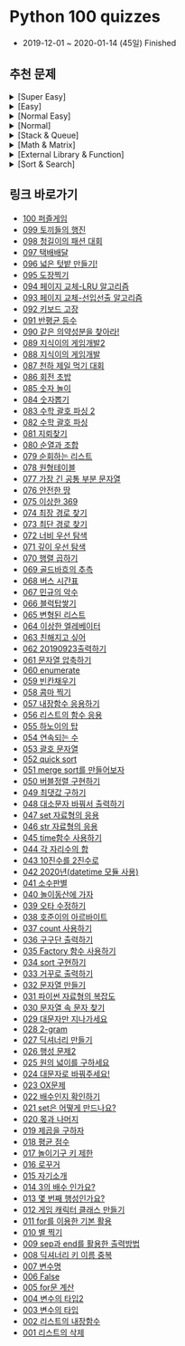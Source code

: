 # Python 100 quizzes

- 2019-12-01 ~ 2020-01-14 (45일) Finished

## 추천 문제

<details>
<summary>[Super Easy]</summary>

- [009 출력 방법](File/009_sep과_end를_활용한_출력방법.md)
- [015 출력 방법2](File/015_자기소개.md)
- [001 리스트 삭제](File/001_리스트의_삭제.md)
- [002 리스트 삽입](File/002_리스트의_내장함수.md)
- [018 리스트 평균 구하기](File/018_평균_점수.md)
- [013 리스트 불러오기](File/013_몇_번째_행성인가요.md)
- [025 함수 만들기](File/025_원의_넓이를_구하세요.md)
- [011 1~100까지 더하기](File/011_for를_이용한_기본_활용.md)

</details>

<details>
<summary>[Easy]</summary>

- [010 별 출력하기](File/010_별_찍기.md)
- [012 클래스 만들기](File/012_게임_캐릭터_클래스_만들기.md)
- [016 문자열 거꾸로 만들기](File/016_로꾸거.md)
- [028 문자열 나눠서 출력하기](File/028_2-gram.md)
- [030 문자열 안에서 문자 찾기](File/030_문자열_속_문자_찾기.md)
- [026 리스트 매치하기](File/026_행성_문제2.md)
- [027 두 리스트로 딕셔너리 만들기](File/027_딕셔너리_만들기.md)
- [035 내부 함수 원리](File/035_Factory_함수_사용하기.md)

</details>

<details>
<summary>[Normal Easy]</summary>

- [037 리스트에서 최대 빈도수 출력](File/037_count_사용하기.md)
- [038 리스트에서 순위 출력](File/038_호준이의_아르바이트.md)
- [040 리스트에서 순서대로 뽑기](File/040_놀이동산에_가자.md)
- [046 숫자 펼쳐서 합하기](File/046_str_자료형의_응용.md)
- [055 하노이의 탑](File/055_하노이의_탑.md)
- [056 딕셔너리 조작](File/056_리스트의_함수_응용.md)
- [059 빈칸채우기](File/059_빈칸채우기.md)
- [061 문자열 탐색](File/061_문자열_압축하기.md)
- [091 리스트 탐색](File/091_반평균_등수.md)
- [090 리스트 탐색2](File/090_같은_의약성분을_찾아라!.md)
- [087 리스트를 딕셔너리로 순위](File/087_천하_제일_먹기_대회.md)

</details>

<details>
<summary>[Normal]</summary>

- [064 이상한 엘레베이터](File/064_이상한_엘레베이터.md)
- [066 블럭탑쌓기](File/066_블럭탑쌓기.md)
- [067 민규의 악수](File/067_민규의_악수.md)
- [068 버스 시간표](File/068_버스_시간표.md)
- [075 이상한 369](File/075_이상한_369.md)
- [078 원형테이블](File/078_원형테이블.md)
- [085 숫자 놀이](File/085_숫자_놀이.md)
- [086 회전 초밥](File/086_회전_초밥.md)
- [099 토끼들의 행진](File/099_토끼들의_행진.md)
- [097 택배배달](File/097_택배배달.md)

</details>

<details>
<summary>[Stack & Queue]</summary>

- [053 스택(괄호 문제)](File/053_괄호_문자열.md)
- [082 괄호](File/082_수학_괄호_파싱.md)
- [083 괄호](File/083_수학_괄호_파싱_2.md)

---

- [093 큐(페이지 교체 문제)](File/093_페이지교체-선입선출_알고리즘.md),
- [094 큐 활용 LRU 알고리즘(페이지 교체 문제)](File/094_페이지_교체-LRU_알고리즘.md)

</details>

<details>
<summary>[Math & Matrix]</summary>

- [041 소수판별](File/041_소수판별.md)
- [043 2진법](File/043_10진수를_2진수로.md)
- [045 time 함수 시간 계산하기](File/045_time함수_사용하기.md)
- [069 골드바흐의 추측](File/069_골드바흐의_추측.md)
- [077 가장 긴 공통 부분 문자열](File/077_가장_긴_공통_부분_문자열.md)
- [080 조합](File/080_순열과_조합.md)
- [084 순열](File/084_숫자뽑기.md)

---

- [070 행렬 곱하기](File/070_행렬_곱하기.md)
- [076 행렬 탐색](File/076_안전한_땅.md)
- [081 행렬 탐색](File/081_지뢰찾기.md)
- [088 행렬 새로 만들기](File/088_지식이의_게임개발.md)
- [089 행렬 특정 점 이동](File/089_지식이의_게임개발2.md)
- [095 행렬 회전](File/095_도장찍기.md)
- [096 행렬 구역 설정](File/096_넓은_텃밭_만들기!.md)
- [100 퍼즐게임](File/100_퍼즐게임.md)

</details>

<details>
<summary>[External Library & Function]</summary>

- [037 리스트에서 최대 빈도수 출력(Counter)](File/037_count_사용하기.md)
- [042 요일 맞추기(datetime)](File/042_2020년(datetime_모듈_사용).md)
- [045 시간 계산하기(time 함수)](File/045_time함수_사용하기.md)
- [058 문자열 ,분리(format 함수)](File/058_콤마_찍기.md)
- [092 CSV파일 불러오기(os, csv)](File/092_키보드_고장.md)
- [098 문자열을 리스트로(re)](File/098_청길이의_패션_대회.md)

</details>

<details>
<summary>[Sort & Search]</summary>

- [050 bubble sort](File/050_버블정렬_구현하기.md)
- [051 merge sort](File/051_merge_sort를_만들어보자.md)
- [052 quick sort](File/052_quick_sort.md)

---

- [071 DFS](File/071_깊이_우선_탐색.md)
- [072 BFS](File/072_너비_우선_탐색.md)
- [073 최단 경로 찾기](File/073_최단_경로_찾기.md)
- [074 최장 경로 찾기](File/074_최장_경로_찾기.md)

</details> 

## 링크 바로가기 
- [100 퍼즐게임](File/100_퍼즐게임.md)
- [099 토끼들의 행진](File/099_토끼들의_행진.md)
- [098 청길이의 패션 대회](File/098_청길이의_패션_대회.md)
- [097 택배배달](File/097_택배배달.md)
- [096 넓은 텃밭 만들기!](File/096_넓은_텃밭_만들기!.md)
- [095 도장찍기](File/095_도장찍기.md)
- [094 페이지 교체-LRU 알고리즘](File/094_페이지_교체-LRU_알고리즘.md)
- [093 페이지 교체-선입선출 알고리즘](File/093_페이지교체-선입선출_알고리즘.md)
- [092 키보드 고장](File/092_키보드_고장.md)
- [091 반평균 등수](File/091_반평균_등수.md)
- [090 같은 의약성분을 찾아라!](File/090_같은_의약성분을_찾아라!.md)
- [089 지식이의 게임개발2](File/089_지식이의_게임개발2.md)
- [088 지식이의 게임개발](File/088_지식이의_게임개발.md)
- [087 천하 제일 먹기 대회](File/087_천하_제일_먹기_대회.md)
- [086 회전 초밥](File/086_회전_초밥.md)
- [085 숫자 놀이](File/085_숫자_놀이.md)
- [084 숫자뽑기](File/084_숫자뽑기.md)
- [083 수학 괄호 파싱 2](File/083_수학_괄호_파싱_2.md)
- [082 수학 괄호 파싱](File/082_수학_괄호_파싱.md)
- [081 지뢰찾기](File/081_지뢰찾기.md)
- [080 순열과 조합](File/080_순열과_조합.md)
- [079 순회하는 리스트](File/079_순회하는_리스트.md)
- [078 원형테이블](File/078_원형테이블.md)
- [077 가장 긴 공통 부분 문자열](File/077_가장_긴_공통_부분_문자열.md)
- [076 안전한 땅](File/076_안전한_땅.md)
- [075 이상한 369](File/075_이상한_369.md)
- [074 최장 경로 찾기](File/074_최장_경로_찾기.md)
- [073 최단 경로 찾기](File/073_최단_경로_찾기.md)
- [072 너비 우선 탐색](File/072_너비_우선_탐색.md)
- [071 깊이 우선 탐색](File/071_깊이_우선_탐색.md)
- [070 행렬 곱하기](File/070_행렬_곱하기.md)
- [069 골드바흐의 추측](File/069_골드바흐의_추측.md)
- [068 버스 시간표](File/068_버스_시간표.md)
- [067 민규의 악수](File/067_민규의_악수.md)
- [066 블럭탑쌓기](File/066_블럭탑쌓기.md)
- [065 변형된 리스트](File/065_변형된_리스트.md)
- [064 이상한 엘레베이터](File/064_이상한_엘레베이터.md)
- [063 친해지고 싶어](File/063_친해지고_싶어.md)
- [062 20190923출력하기](File/062_20190923출력하기.md)
- [061 문자열 압축하기](File/061_문자열_압축하기.md)
- [060 enumerate](File/060_enumerate.md)
- [059 빈칸채우기](File/059_빈칸채우기.md)
- [058 콤마 찍기](File/058_콤마_찍기.md)
- [057 내장함수 응용하기](File/057_내장함수_응용하기.md)
- [056 리스트의 함수 응용](File/056_리스트의_함수_응용.md)
- [055 하노이의 탑](File/055_하노이의_탑.md)
- [054 연속되는 수](File/054_연속되는_수.md)
- [053 괄호 문자열](File/053_괄호_문자열.md)
- [052 quick sort](File/052_quick_sort.md)
- [051 merge sort를 만들어보자](File/051_merge_sort를_만들어보자.md)
- [050 버블정렬 구현하기](File/050_버블정렬_구현하기.md)
- [049 최댓값 구하기](File/049_최댓값_구하기.md)
- [048 대소문자 바꿔서 출력하기](File/048_대소문자_바꿔서_출력하기.md)
- [047 set 자료형의 응용](File/047_set_자료형의_응용.md)
- [046 str 자료형의 응용](File/046_str_자료형의_응용.md)
- [045 time함수 사용하기](File/045_time함수_사용하기.md)
- [044 각 자리수의 합](File/044_각_자리수의_합.md)
- [043 10진수를 2진수로](File/043_10진수를_2진수로.md)
- [042 2020년(datetime 모듈 사용)](File/042_2020년(datetime_모듈_사용).md)
- [041 소수판별](File/041_소수판별.md)
- [040 놀이동산에 가자](File/040_놀이동산에_가자.md)
- [039 오타 수정하기](File/039_오타_수정하기.md)
- [038 호준이의 아르바이트](File/038_호준이의_아르바이트.md)
- [037 count 사용하기](File/037_count_사용하기.md)
- [036 구구단 출력하기](File/036_구구단_출력하기.md)
- [035 Factory 함수 사용하기](File/035_Factory_함수_사용하기.md)
- [034 sort 구현하기](File/034_sort_구현하기.md)
- [033 거꾸로 출력하기](File/033_거꾸로_출력하기.md)
- [032 문자열 만들기](File/032_문자열_만들기.md)
- [031 파이썬 자료형의 복잡도](File/031_파이썬_자료형의_복잡도.md)
- [030 문자열 속 문자 찾기](File/030_문자열_속_문자_찾기.md)
- [029 대문자만 지나가세요](File/029_대문자만_지나가세요.md)
- [028 2-gram](File/028_2-gram.md)
- [027 딕셔너리 만들기](File/027_딕셔너리_만들기.md)
- [026 행성 문제2](File/026_행성_문제2.md)
- [025 원의 넓이를 구하세요](File/025_원의_넓이를_구하세요.md)
- [024 대문자로 바꿔주세요!](File/024_대문자로_바꿔주세요!.md)
- [023 OX문제](File/023_OX문제.md)
- [022 배수인지 확인하기](File/022_배수인지_확인하기.md)
- [021 set은 어떻게 만드나요?](File/021_set은_어떻게_만드나요.md)
- [020 몫과 나머지](File/020_몫과_나머지.md)
- [019 제곱을 구하자](File/019_제곱을_구하자.md)
- [018 평균 점수](File/018_평균_점수.md)
- [017 놀이기구 키 제한](File/017_놀이기구_키_제한.md)
- [016 로꾸거](File/016_로꾸거.md)
- [015 자기소개](File/015_자기소개.md)
- [014 3의 배수 인가요?](File/014_3의_배수_인가요.md)
- [013 몇 번째 행성인가요?](File/013_몇_번째_행성인가요.md)
- [012 게임 캐릭터 클래스 만들기](File/012_게임_캐릭터_클래스_만들기.md)
- [011 for를 이용한 기본 활용](File/011_for를_이용한_기본_활용.md)
- [010 별 찍기](File/010_별_찍기.md)
- [009 sep과 end를 활용한 출력방법](File/009_sep과_end를_활용한_출력방법.md)
- [008 딕셔너리 키 이름 중복](File/008_딕셔너리_키_이름_중복.md)
- [007 변수명](File/007_변수명.md)
- [006 False](File/006_False.md)
- [005 for문 계산](File/005_for문_계산.md)
- [004 변수의 타입2](File/004_변수의_타입2.md)
- [003 변수의 타입](File/003_변수의_타입.md)
- [002 리스트의 내장함수](File/002_리스트의_내장함수.md)
- [001 리스트의 삭제](File/001_리스트의_삭제.md)